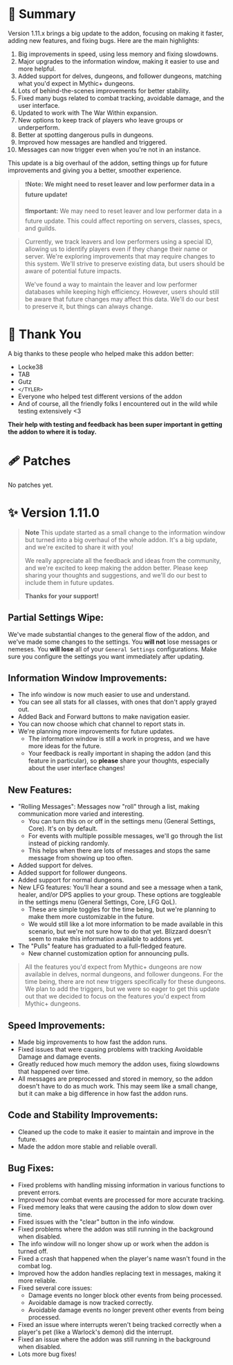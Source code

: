 # 📢 Summary

Version 1.11.x brings a big update to the addon, focusing on making it faster, adding new features, and fixing bugs. Here are the main highlights:

1. Big improvements in speed, using less memory and fixing slowdowns.
2. Major upgrades to the information window, making it easier to use and more helpful.
3. Added support for delves, dungeons, and follower dungeons, matching what you'd expect in Mythic+ dungeons.
4. Lots of behind-the-scenes improvements for better stability.
5. Fixed many bugs related to combat tracking, avoidable damage, and the user interface.
6. Updated to work with The War Within expansion.
7. New options to keep track of players who leave groups or underperform.
8. Better at spotting dangerous pulls in dungeons.
9. Improved how messages are handled and triggered.
10. Messages can now trigger even when you're not in an instance.

This update is a big overhaul of the addon, setting things up for future improvements and giving you a better, smoother experience.

>❗**Note: We might need to reset leaver and low performer data in a future update**❗
>
> ❗**Important:** We may need to reset leaver and low performer data in a future update. This could affect reporting on servers, classes, specs, and guilds.

> Currently, we track leavers and low performers using a special ID, allowing us to identify players even if they change their name or server. We're exploring improvements that may require changes to this system. We'll strive to preserve existing data, but users should be aware of potential future impacts.
>
> We've found a way to maintain the leaver and low performer databases while keeping high efficiency. However, users should still be aware that future changes may affect this data. We'll do our best to preserve it, but things can always change.

# 🙏 Thank You

A big thanks to these people who helped make this addon better:

* Locke38
* TAB
* Gutz
* `</TYLER>`
* Everyone who helped test different versions of the addon
* And of course, all the friendly folks I encountered out in the wild while testing extensively \<3

**Their help with testing and feedback has been super important in getting the addon to where it is today.**

# 🩹 Patches

No patches yet.

# ✨ Version 1.11.0

> **Note**
> This update started as a small change to the information window but turned into a big overhaul of the whole addon. It's a big update, and we're excited to share it with you!
>
> We really appreciate all the feedback and ideas from the community, and we're excited to keep making the addon better. Please keep sharing your thoughts and suggestions, and we'll do our best to include them in future updates.
>
> **Thanks for your support!**

## **Partial Settings Wipe:**

We've made substantial changes to the general flow of the addon, and we've made some changes to the settings. You **will not** lose messages or nemeses. You **will lose** all of your `General Settings` configurations. Make sure you configure the settings you want immediately after updating.

## **Information Window Improvements:**

   * The info window is now much easier to use and understand.
   * You can see all stats for all classes, with ones that don't apply grayed out.
   * Added Back and Forward buttons to make navigation easier.
   * You can now choose which chat channel to report stats in.
   * We're planning more improvements for future updates.
      * The information window is still a work in progress, and we have more ideas for the future.
      * Your feedback is really important in shaping the addon (and this feature in particular), so **please** share your thoughts, especially about the user interface changes!

## **New Features:**

   * "Rolling Messages": Messages now "roll" through a list, making communication more varied and interesting.
      * You can turn this on or off in the settings menu (General Settings, Core). It's on by default.
      * For events with multiple possible messages, we'll go through the list instead of picking randomly.
      * This helps when there are lots of messages and stops the same message from showing up too often.
   * Added support for delves.
   * Added support for follower dungeons.
   * Added support for normal dungeons.
   * New LFG features: You'll hear a sound and see a message when a tank, healer, and/or DPS applies to your group. These options are toggleable in the settings menu (General Settings, Core, LFG QoL).
      * These are simple toggles for the time being, but we're planning to make them more customizable in the future.
      * We would still like a lot more information to be made available in this scenario, but we're not sure how to do that yet. Blizzard doesn't seem to make this information available to addons yet.
   * The "Pulls" feature has graduated to a full-fledged feature.
      * New channel customization option for announcing pulls.

   > All the features you'd expect from Mythic+ dungeons are now available in delves, normal dungeons, and follower dungeons. For the time being, there are not new triggers specifically for these dungeons. We plan to add the triggers, but we were so eager  to get this update out that we decided to focus on the features you'd expect from Mythic+ dungeons.

## **Speed Improvements:**

   * Made big improvements to how fast the addon runs.
   * Fixed issues that were causing problems with tracking Avoidable Damage and damage events.
   * Greatly reduced how much memory the addon uses, fixing slowdowns that happened over time.
   * All messages are preprocessed and stored in memory, so the addon doesn't have to do as much work. This may seem like a small change, but it can make a big difference in how fast the addon runs.

## **Code and Stability Improvements:**

   * Cleaned up the code to make it easier to maintain and improve in the future.
   * Made the addon more stable and reliable overall.

## **Bug Fixes:**

   * Fixed problems with handling missing information in various functions to prevent errors.
   * Improved how combat events are processed for more accurate tracking.
   * Fixed memory leaks that were causing the addon to slow down over time.
   * Fixed issues with the "clear" button in the info window.
   * Fixed problems where the addon was still running in the background when disabled.
   * The info window will no longer show up or work when the addon is turned off.
   * Fixed a crash that happened when the player's name wasn't found in the combat log.
   * Improved how the addon handles replacing text in messages, making it more reliable.
   * Fixed several core issues:
      * Damage events no longer block other events from being processed.
      * Avoidable damage is now tracked correctly.
      * Avoidable damage events no longer prevent other events from being processed.
   * Fixed an issue where interrupts weren't being tracked correctly when a player's pet (like a Warlock's demon) did the interrupt.
   * Fixed an issue where the addon was still running in the background when disabled.
   * Lots more bug fixes!
